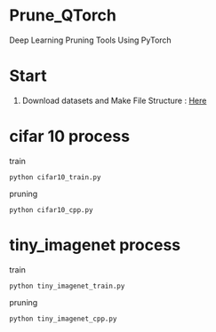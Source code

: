 # Prune_QTorch
Deep Learning Pruning Tools Using PyTorch


# Start

1. Download datasets and Make File Structure : [Here](https://github.com/jjeamin/Prune_QTorch/tree/master/datasets)

# cifar 10 process

train

```shell script
python cifar10_train.py
```

pruning

```shell script
python cifar10_cpp.py
```

# tiny_imagenet process

train

```shell script
python tiny_imagenet_train.py
```

pruning

```shell script
python tiny_imagenet_cpp.py
```
